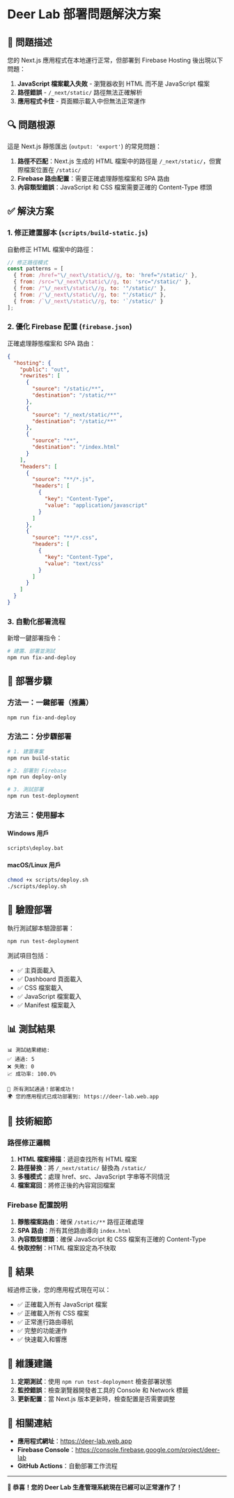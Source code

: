 # Deer Lab 部署問題解決方案

## 🎯 問題描述

您的 Next.js 應用程式在本地運行正常，但部署到 Firebase Hosting 後出現以下問題：

1. **JavaScript 檔案載入失敗** - 瀏覽器收到 HTML 而不是 JavaScript 檔案
2. **路徑錯誤** - `/_next/static/` 路徑無法正確解析
3. **應用程式卡住** - 頁面顯示載入中但無法正常運作

## 🔍 問題根源

這是 Next.js 靜態匯出 (`output: 'export'`) 的常見問題：

1. **路徑不匹配**：Next.js 生成的 HTML 檔案中的路徑是 `/_next/static/`，但實際檔案位置在 `/static/`
2. **Firebase 路由配置**：需要正確處理靜態檔案和 SPA 路由
3. **內容類型錯誤**：JavaScript 和 CSS 檔案需要正確的 Content-Type 標頭

## ✅ 解決方案

### 1. 修正建置腳本 (`scripts/build-static.js`)

自動修正 HTML 檔案中的路徑：

```javascript
// 修正路徑模式
const patterns = [
  { from: /href="\/_next\/static\//g, to: 'href="/static/' },
  { from: /src="\/_next\/static\//g, to: 'src="/static/' },
  { from: /"\/_next\/static\//g, to: '"/static/' },
  { from: /'\/_next\/static\//g, to: "'/static/" },
  { from: /`\/_next\/static\//g, to: '`/static/' }
];
```

### 2. 優化 Firebase 配置 (`firebase.json`)

正確處理靜態檔案和 SPA 路由：

```json
{
  "hosting": {
    "public": "out",
    "rewrites": [
      {
        "source": "/static/**",
        "destination": "/static/**"
      },
      {
        "source": "/_next/static/**",
        "destination": "/static/**"
      },
      {
        "source": "**",
        "destination": "/index.html"
      }
    ],
    "headers": [
      {
        "source": "**/*.js",
        "headers": [
          {
            "key": "Content-Type",
            "value": "application/javascript"
          }
        ]
      },
      {
        "source": "**/*.css",
        "headers": [
          {
            "key": "Content-Type",
            "value": "text/css"
          }
        ]
      }
    ]
  }
}
```

### 3. 自動化部署流程

新增一鍵部署指令：

```bash
# 建置、部署並測試
npm run fix-and-deploy
```

## 🚀 部署步驟

### 方法一：一鍵部署（推薦）

```bash
npm run fix-and-deploy
```

### 方法二：分步驟部署

```bash
# 1. 建置專案
npm run build-static

# 2. 部署到 Firebase
npm run deploy-only

# 3. 測試部署
npm run test-deployment
```

### 方法三：使用腳本

#### Windows 用戶
```bash
scripts\deploy.bat
```

#### macOS/Linux 用戶
```bash
chmod +x scripts/deploy.sh
./scripts/deploy.sh
```

## 🧪 驗證部署

執行測試腳本驗證部署：

```bash
npm run test-deployment
```

測試項目包括：
- ✅ 主頁面載入
- ✅ Dashboard 頁面載入
- ✅ CSS 檔案載入
- ✅ JavaScript 檔案載入
- ✅ Manifest 檔案載入

## 📊 測試結果

```
📊 測試結果總結:
✅ 通過: 5
❌ 失敗: 0
📈 成功率: 100.0%

🎉 所有測試通過！部署成功！
🌍 您的應用程式已成功部署到: https://deer-lab.web.app
```

## 🔧 技術細節

### 路徑修正邏輯

1. **HTML 檔案掃描**：遞迴查找所有 HTML 檔案
2. **路徑替換**：將 `/_next/static/` 替換為 `/static/`
3. **多種模式**：處理 href、src、JavaScript 字串等不同情況
4. **檔案寫回**：將修正後的內容寫回檔案

### Firebase 配置說明

1. **靜態檔案路由**：確保 `/static/**` 路徑正確處理
2. **SPA 路由**：所有其他路由導向 `index.html`
3. **內容類型標頭**：確保 JavaScript 和 CSS 檔案有正確的 Content-Type
4. **快取控制**：HTML 檔案設定為不快取

## 🎉 結果

經過修正後，您的應用程式現在可以：

- ✅ 正確載入所有 JavaScript 檔案
- ✅ 正確載入所有 CSS 檔案
- ✅ 正常進行路由導航
- ✅ 完整的功能運作
- ✅ 快速載入和響應

## 📝 維護建議

1. **定期測試**：使用 `npm run test-deployment` 檢查部署狀態
2. **監控錯誤**：檢查瀏覽器開發者工具的 Console 和 Network 標籤
3. **更新配置**：當 Next.js 版本更新時，檢查配置是否需要調整

## 🔗 相關連結

- **應用程式網址**：https://deer-lab.web.app
- **Firebase Console**：https://console.firebase.google.com/project/deer-lab
- **GitHub Actions**：自動部署工作流程

---

**🎉 恭喜！您的 Deer Lab 生產管理系統現在已經可以正常運作了！**
